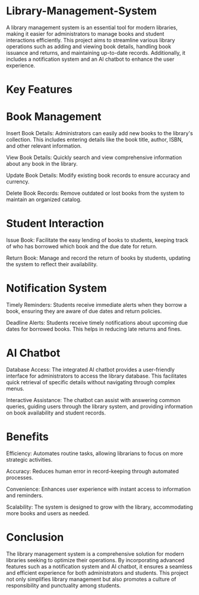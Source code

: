 # Library-Management-System
A library management system is an essential tool for modern libraries, making it easier for administrators to manage books and student interactions efficiently. This project aims to streamline various library operations such as adding and viewing book details, handling book issuance and returns, and maintaining up-to-date records. Additionally, it includes a notification system and an AI chatbot to enhance the user experience.

# Key Features
# Book Management
Insert Book Details: Administrators can easily add new books to the library's collection. This includes entering details like the book title, author, ISBN, and other relevant information.

View Book Details: Quickly search and view comprehensive information about any book in the library.

Update Book Details: Modify existing book records to ensure accuracy and currency.

Delete Book Records: Remove outdated or lost books from the system to maintain an organized catalog.

# Student Interaction
Issue Book: Facilitate the easy lending of books to students, keeping track of who has borrowed which book and the due date for return.

Return Book: Manage and record the return of books by students, updating the system to reflect their availability.

# Notification System
Timely Reminders: Students receive immediate alerts when they borrow a book, ensuring they are aware of due dates and return policies.

Deadline Alerts: Students receive timely notifications about upcoming due dates for borrowed books. This helps in reducing late returns and fines.

# AI Chatbot
Database Access: The integrated AI chatbot provides a user-friendly interface for administrators to access the library database. This facilitates quick retrieval of specific details without navigating through complex menus.

Interactive Assistance: The chatbot can assist with answering common queries, guiding users through the library system, and providing information on book availability and student records.

# Benefits
Efficiency: Automates routine tasks, allowing librarians to focus on more strategic activities.

Accuracy: Reduces human error in record-keeping through automated processes.

Convenience: Enhances user experience with instant access to information and reminders.

Scalability: The system is designed to grow with the library, accommodating more books and users as needed.

# Conclusion
The library management system is a comprehensive solution for modern libraries seeking to optimize their operations. By incorporating advanced features such as a notification system and AI chatbot, it ensures a seamless and efficient experience for both administrators and students. This project not only simplifies library management but also promotes a culture of responsibility and punctuality among students.

